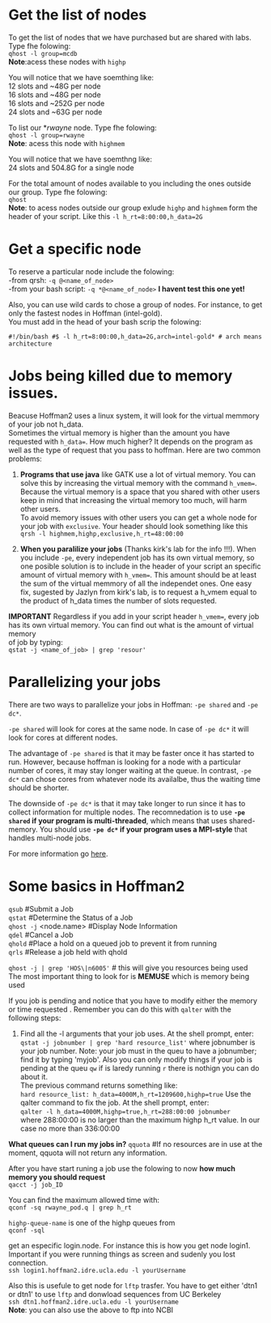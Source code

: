 
# Get the list of nodes

To get the list of nodes that we have purchased but are shared with labs. Type fhe folowing:  
`qhost -l group=mcdb`  
**Note**:acess these nodes with `highp`  

You will notice that we have soemthing like:  
12 slots and ~48G per node  
16 slots and ~48G per node  
16 slots and ~252G per node  
24 slots and ~63G per node  

To list our **rwayne* node. Type fhe folowing:    
`qhost -l group=rwayne`  
**Note**: acess this node with `highmem`

You will notice that we have soemthng like:  
24 slots and 504.8G for a single node  

For the total amount of nodes available to you including the ones outside our group. Type fhe folowing:  
`qhost`  
**Note**: to acess nodes outside our group exlude `highp` and `highmem` form the header of your script. Like this `-l h_rt=8:00:00,h_data=2G`  

# Get a specific node
To reserve a particular node include the folowing:  
	-from qrsh: `-q @<name_of_node>`  
	-from your bash script: `-q *@<name_of_node>` **I havent test this one yet!**    

Also, you can use wild cards to chose a group of nodes. For instance, to get only the fastest nodes in Hoffman (intel-gold). \
You must add in the head of your bash scrip the folowing:  

`
#!/bin/bash
#$ -l h_rt=8:00:00,h_data=2G,arch=intel-gold* # arch means architecture
`

# Jobs being killed due to memory issues.
Beacuse Hoffman2 uses a linux system, it will look for the virtual memmory of your job not h_data. \
Sometimes the virtual memory is higher than the amount you have requested with `h_data=`. How much higher? It depends on the program as well as the 
type of request that you pass to hoffman. Here are two common problems:

1. **Programs that use java** like GATK use a lot of virtual memory. You can solve this
by increasing the virtual memory with the command `h_vmem=`.   
Because the virtual memory is a space that you shared with other users keep in mind that increasing the virtual memory too much, will harm other users.  
To avoid memory issues with other users you can get a whole node for your job with `exclusive`. Your header should look something like this `qrsh -l highmem,highp,exclusive,h_rt=48:00:00`

2. **When you paralilize your jobs** (Thanks kirk's lab for the info !!!). When you include `-pe`, every independent job has its own virtual memory, 
so one posible solution is to include in the header of your script an specific amount of virtual memory with `h_vmem=`. This amount should be at least the sum of the virtual memmory of all the independet ones. One easy fix, sugested by Jazlyn from kirk's lab, is to request a h_vmem equal to the product of h_data times the number of slots requested.  
 
**IMPORTANT** Regardless if you add in your script header `h_vmem=`, every job has its own virtual memory. You can find out what is the amount of virtual memory \
of job by typing:  
`qstat -j <name_of_job> | grep 'resour'` 

# Parallelizing your jobs
There are two ways to parallelize your jobs in Hoffman: `-pe shared` and `-pe dc*`.  

`-pe shared` will look for cores at the same node. In case of `-pe dc*` it will look for cores at different nodes.  

The advantage of `-pe shared` is that it may be faster once it has started to run. However, because hoffman is looking for a node with 
a particular number of cores, it may stay longer waiting at the queue. In contrast, `-pe dc*` can chose cores from whatever node its availalbe, thus the waiting time should be shorter.  

The downside of `-pe dc*` is that it may take longer to run since it has to collect information for multiple nodes. The recomnedation is to use 
**`-pe shared` if your program is multi-threaded**, which means that uses shared-memory. You should use **`-pe dc*` if your program uses a MPI-style** that handles multi-node jobs.

For more information go [here](https://github.com/schuang/hoffman2-job-scheduling-tutorial/tree/master/pdf).  


# Some basics in Hoffman2

`qsub`	#Submit a Job  
`qstat`	#Determine the Status of a Job  
`qhost -j` <node.name>	#Display Node Information  
`qdel`	#Cancel a Job  
`qhold`	#Place a hold on a queued job to prevent it from running  
`qrls`	#Release a job held with qhold  

`qhost -j | grep 'HOS\|n6005'` # this will give you resources being used  
The most important thing to look for is **MEMUSE** which is memory being used  

If you job is pending and notice that you have to modify either the memory or time requested . Remember you can do this with `qalter` with the following steps:  

1. Find all the -l arguments that your job uses. At the shell prompt, enter:  
     `qstat -j jobnumber | grep 'hard resource_list'`
where jobnumber is your job number. 
Note: your job must in the queu to have a jobnumber; find it by typing 'myjob'. Also 
you can only modify things if your job is pending at the queu `qw` if is laredy running `r` 
there is nothign you can do about it.    
The previous command returns something like:  
`hard resource_list: h_data=4000M,h_rt=1209600,highp=true` 
Use the qalter command to fix the job. At the shell prompt, enter:  
`qalter -l h_data=4000M,highp=true,h_rt=288:00:00 jobnumber`  
where 288:00:00 is no larger than the maximum highp h_rt value. In our case no more than 336:00:00  

**What queues can I run my jobs in?**
`qquota`  #If no resources are in use at the moment, qquota will not return any information.  

After you have start runing a job 
use the folowing to now **how much memory you should request**  
`qacct -j job_ID`  

You can find the maximum allowed time with:  
`qconf -sq rwayne_pod.q | grep h_rt`  

`highp-queue-name` is one of the highp queues from  
`qconf -sql`  

get an especific login.node. For instance this is how you get node login1. Important if you were running things as screen and sudenly you lost connection.  
`ssh login1.hoffman2.idre.ucla.edu -l yourUsername`  

Also this is usefule to get node for `lftp` trasfer. You have to get either 'dtn1 or dtn1' to use `lftp` and donwload sequences from UC Berkeley  
`ssh dtn1.hoffman2.idre.ucla.edu -l yourUsername`  
**Note**: you can also use the above to ftp into NCBI

